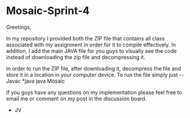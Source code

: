 # Mosaic-Sprint-4


Greetings, 

In my repository I provided both the ZIP file that contains all class associated with my assignment in order for it to compile effectively. In addition, I add the main JAVA file for you guys to visually see the code instead of downloading the zip file and decompressing it. 

In order to run the ZIP file, after downloading it, decompress the file and store it in a location in your computer device. To run the file simply just --
 Javac *java
 java Mosaic

If you guys have any questions on my implementation please feel free to email me or comment on my post in the discussion board. 

- JV
